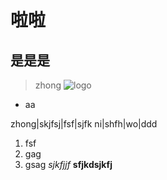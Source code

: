 # 啦啦
## 是是是
> zhong
![logo](http://www.baidu.com)
+ aa

zhong|skjfsj|fsf|sjfk
ni|shfh|wo|ddd

1. fsf
2. gag
3. gsag
*sjkfjjf*
**sfjkdsjkfj**
